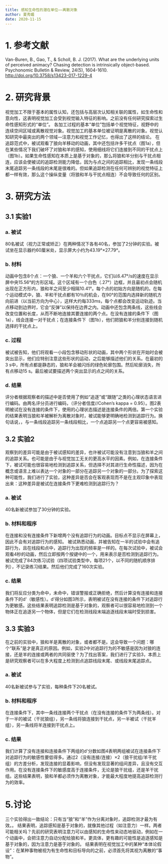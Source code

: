 ```yaml
---
title: 感知生命性的潜在单位——离散对象
author: 夏秀媚
date: 2020-11-15
---
```

# 1. 参考文献
Van-Buren, B., Gao, T., & Scholl, B. J. (2017). What are the underlying units of perceived animacy? Chasing detection is intrinsically object-based. Psychonomic Bulletin & Review, 24(5), 1604-1610. http://doi.org/10.3758/s13423-017-1229-4
# 2. 研究背景
视觉加工不限于基本的属性认知，还包括与高层次认知相关联的属性，如生命性和意向性，这表明视觉加工会受到视觉输入特征的影响。之前没有任何研究探索过生命性感知形式的“单位”。
各加工过程的基本“单位”包括单个视觉特征，视野中的连续空间区域或离散视觉对象。视觉加工的基本单位被证明是离散的对象。视觉认知研究中最突出的两个领域—注意力和视觉工作记忆，也得出了这样的结论。
在追踪范式中，被试观看了狼向羊移动的动画，其中还包括许多干扰点（图1a），但在某些情况下我们破坏了对狼和羊的感知，使用细线将它们连接到不同的干扰点上（图1b）。如果生命性感知在本质上是基于对象的，那么将狼和羊分别与干扰点相连，应该会使被试的追踪检测能力降低，因为与点之间的追踪相比，发现一条线段末尾追踪另一条线段的末尾是很难的。但如果追踪检测在任何可辨别的视觉特征上都一样有效，那么这个操纵变量（将狼和羊与干扰点相连）不会导致任何的区别。
# 3. 研究方法
## 3.1 实验1
### a. 被试
80名被试（视力正常或矫正）在两种情况下各有40名，参加了2分钟的实验。被试坐在显示器约60厘米处，显示屏大小约为43.19°×27.79°。
### b. 材料
动画中包含8个点：一个狼、一个羊和六个干扰点，它们以6.47°/s的速度在显示屏中央15.56°的方形区域。这个区域有一个白色（.27°）边框，并且最初点会随机出现在正方形内，狼和羊之间至少相隔10.41°。每个点的初始方向是随机的。在每个运动模式中，狼、羊和干扰点都有10％的机会，在90°的范围内选择新的随机方向前进（以当前方向为中心），这样大约每333ms，每个点都会改变运动轨迹。当点移动到边界时，它会“反弹”以保持在边界之内。动画中还包含两条线，这些线会改变位置和长度，从而不断地连接其要连接的两个点。在没有连接的条件下（图1a），线会连接一对干扰点；在连接条件下（图1b），他们把狼和羊分别连接到随机选择的干扰点上。
### c. 过程
被试被告知，他们将观看一小段包含移动形状的动画，其中两个形状在开始时会被突出显示，他们应特别注意这些形状的运动，之后能够描述他们的关系。在最初的3 s中，所有点都是静态的，狼和羊会被闪烁的绿色轮廓包围。然后轮廓消失，所有点移动15 s。最后被试要描述两个突出显示的点之间的关系。
### d. 结果
评分者根据观察者的描述中是否使用了例如“追逐”或“跟随”之类的心理状态语言进行编码。由两名评分员进行编码，（评分者信度//Cohen’s kappa = 0.95）。图2表明被试在没有连接的条件下，使用的心理状态描述是连接条件的两倍。第一个实验的结果表明当狼和羊被解析为离散对象时，被试能够更明确地检测到追踪行为。换句话说，，与一条线段追踪另一条线段相比，一个点追踪另一个点更容易被感知。

## 3.2 实验2
观察到的差异可能是由于被试感知的差异，也许被试可能没有注意到当狼和羊之间的追踪关系。也可能是由于与视觉加工无关的更高水平的因素。例如，在连接条件下，被试可能也很容易地检测到追踪关系，但选择不对其进行生命性描述，因为在概念或语言上难以表达一个对象的一部分在追踪另一个对象的一部分。为了探索这种可能性，我们进行了实验，这种差异是否会在客观表现而不是在主观印象中表现出来：这种差异是被试在连接条件下更难检测到追踪行为？
### a. 被试
40名新被试参加了30分钟的实验。
### b. 材料和程序
在连接和没有连接条件下新增两个没有追踪行为的动画。目标点不显示在屏幕上，因此不会有对追踪行为的感知。
被试熟悉动画，并被告知在一半的试验中会有追踪行为，且在线段和点中，追踪行为出现的频率是一样的。在每次试验中，被试会观看4秒的动画，然后立即按两个按键中的一个，用来表示是否检测到追踪行为。被试完成了84次练习试验（四项试验类型中，每项21个，以不同的随机顺序排列），不记录练习结果。然后他们完成了160次实验。
### c. 结果
我们将反应分类为命中，未命中，错误警报或正确拒绝，然后计算没有连接和连接条件下的d'（敏感性）。d'得分如图3所示，表明被试在没有连接的条件下对追踪行为更敏感。这些结果表明追踪检测是基于对象的，观察者可以很容易地检测到一个物体正在追逐另一个物体，但是它们在检测线段末端追逐线段末端时受到损害。
## 3.3 实验3
在之前的实验中，狼和羊是离散的对象，或者都不是。这会导致一个问题：哪个“联系”是才是真正的原因。例如，实验2中对追踪行为的不敏感是因为对狼的连接，还是羊的连接或两者的共同驱使？为了找出答案，我们进行了实验3，本质上是研究观察者可以在多大程度上检测到点追踪线段末尾、或线段末尾追踪点。
### a. 被试
40名新被试参与了实验，每种条件下20名被试。
### b. 材料和程序
在连接条件下，其中一条线连接两个干扰点（在没有连接的条件下为两条线）。对于一半的被试（干扰狼组），另一条线将狼连接到干扰点，另一半被试（干扰羊组），另一条线将羊连接到干扰点上。
### c. 结果
我们计算了没有连接和连接条件下两组的d'分数如图4表明两组被试在连接条件下对追踪行为的敏感性要低得多。通过2（没有连接/连接）×2（狼干扰组/羊干扰组）的方差分析，发现连接的显着影响，但没有发现显著的组间差异，且没有交互作用。在没有连接条件下的敏感度高于连接条件，无论是狼干扰组，还是羊干扰组。这些结果表明，狼和羊都必须作为离散对象，才能最大程度地提高追踪检测行为的效率。
# 5.讨论
三个实验得出一致结论：只有当“狼”和“羊”作为分离对象时，追踪检测才最为有效。。
结果表明，追踪感知是基于对象的，就像其他过程（如注意力）一样。两者可能相关吗？先前的研究表明注意力可以由感知的生命性来动态地驱动，例如在一个动画中，会把注意力自动分配给狼和羊。更具体，更有趣的可能性是追逐感知是基于对象的，因为注意力是基于对象的。
结果表明在视觉加工中的某种“本体论假设”：在某种事物被视为有生命性和目标导向的之前，必须首先将其视为离散的“事物”。











